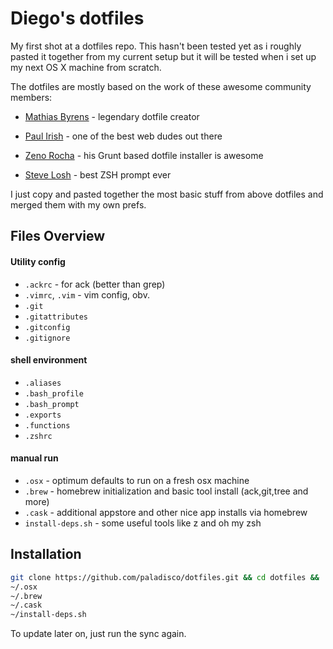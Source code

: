 # Diego's dotfiles

My first shot at a dotfiles repo. This hasn't been tested yet as i roughly pasted it together from my current setup but it will be tested when i set up my next OS X machine from scratch.

The dotfiles are mostly based on the work of these awesome community members:

* [Mathias Byrens](https://github.com/mathiasbynens/dotfiles/) - legendary dotfile creator

* [Paul Irish](https://github.com/paulirish/dotfiles/) - one of the best web dudes out there

* [Zeno Rocha](https://github.com/zenorocha/dotfiles/) - his Grunt based dotfile installer is awesome

* [Steve Losh](http://stevelosh.com/blog/2010/02/my-extravagant-zsh-prompt) - best ZSH prompt ever

I just copy and pasted together the most basic stuff from above dotfiles and merged them with my own prefs.

## Files Overview

####  Utility config
* `.ackrc` - for ack (better than grep)
* `.vimrc`, `.vim` - vim config, obv.
* `.git`
* `.gitattributes`
* `.gitconfig`
* `.gitignore`

#### shell environment
* `.aliases`
* `.bash_profile`
* `.bash_prompt`
* `.exports`
* `.functions`
* `.zshrc`

#### manual run
* `.osx` - optimum defaults to run on a fresh osx machine
* `.brew` - homebrew initialization and basic tool install (ack,git,tree and more)
* `.cask` - additional appstore and other nice app installs via homebrew
* `install-deps.sh` - some useful tools like z and oh my zsh

## Installation

```bash
git clone https://github.com/paladisco/dotfiles.git && cd dotfiles && ./sync.sh
~/.osx
~/.brew
~/.cask
~/install-deps.sh
```

To update later on, just run the sync again.

